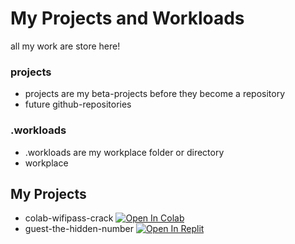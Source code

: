 # My Projects and Workloads
all my work are store here!

### projects
* projects are my beta-projects before they become a repository
* future github-repositories

### .workloads
* .workloads are my workplace folder or directory
* workplace

## My Projects
- colab-wifipass-crack [![Open In Colab](https://colab.research.google.com/assets/colab-badge.svg)](https://colab.research.google.com/github/lolenseu/projects/blob/main/colab-wifipass-crack/start.ipynb)
- guest-the-hidden-number [![Open In Replit]()](https://replit.com/@lolenseu/Guest-the-Hidden-Number-Mini-Game)
